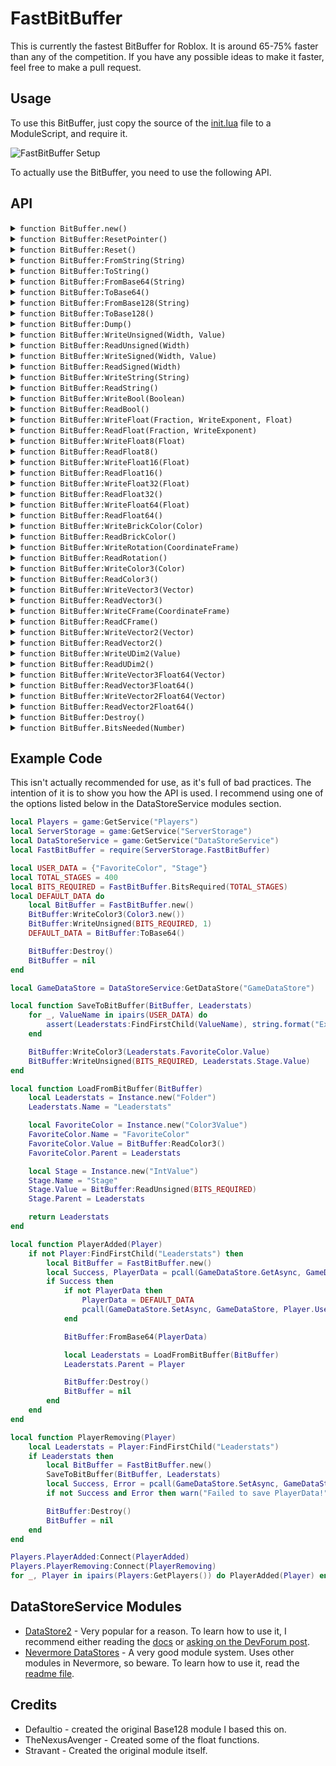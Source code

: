 # FastBitBuffer

This is currently the fastest BitBuffer for Roblox. It is around 65-75% faster than any of the competition. If you have any possible ideas to make it faster, feel free to make a pull request.

## Usage

To use this BitBuffer, just copy the source of the [init.lua](https://github.com/howmanysmall/FastBitBuffer/blob/master/FastBitBuffer/init.lua) file to a ModuleScript, and require it.

![FastBitBuffer Setup](https://raw.githubusercontent.com/howmanysmall/FastBitBuffer/master/docs/FastBitBufferSetup.png)

To actually use the BitBuffer, you need to use the following API.

## API

<details>
<summary><code>function BitBuffer.new()</code></summary>

Creates a new BitBuffer.

**Returns:**  
[BitBuffer] The new BitBuffer.

</details>

<details>
<summary><code>function BitBuffer:ResetPointer()</code></summary>

Resets the BitBuffer's BitPointer.

**Returns:**  
[void]

</details>

<details>
<summary><code>function BitBuffer:Reset()</code></summary>

Resets the BitBuffer's BitPointer and buffer table.

**Returns:**  
[void]

</details>

<details>
<summary><code>function BitBuffer:FromString(String)</code></summary>

Reads the given string and writes to the BitBuffer accordingly. Not really useful.

**Parameters:**
- `String` (`string`)  
The string.

**Returns:**  
[void]

</details>

<details>
<summary><code>function BitBuffer:ToString()</code></summary>

Writes the BitBuffer to a string.

**Returns:**  
`string`  
The BitBuffer string.

</details>

<details>
<summary><code>function BitBuffer:FromBase64(String)</code></summary>

Reads the given Base64 string and writes to the BitBuffer accordingly.

**Parameters:**
- `String` (`string`)  
The Base64 string.

**Returns:**  
[void]

</details>

<details>
<summary><code>function BitBuffer:ToBase64()</code></summary>

Writes the BitBuffer to a Base64 string.

**Returns:**  
`string`  
The BitBuffer encoded in Base64.

</details>

<details>
<summary><code>function BitBuffer:FromBase128(String)</code></summary>

Reads the given Base128 string and writes to the BitBuffer accordingly. Not recommended. Credit to Defaultio for the original functions.

**Parameters:**
- `String` (`string`)  
The Base128 string.

**Returns:**  
[void]

</details>

<details>
<summary><code>function BitBuffer:ToBase128()</code></summary>

Writes the BitBuffer to Base128. Not recommended. Credit to Defaultio for the original functions.

**Returns:**  
`string`  
The BitBuffer encoded in Base128.

</details>

<details>
<summary><code>function BitBuffer:Dump()</code></summary>

Dumps the BitBuffer data and prints it.

**Returns:**  
[void]

</details>

<details>
<summary><code>function BitBuffer:WriteUnsigned(Width, Value)</code></summary>

Writes an unsigned number to the BitBuffer.

**Parameters:**
- `Width` (`integer`)  
The bit width of the value.
- `Value` (`integer`)  
The unsigned integer.

**Returns:**  
[void]

</details>

<details>
<summary><code>function BitBuffer:ReadUnsigned(Width)</code></summary>

Reads an unsigned integer from the BitBuffer.

**Parameters:**
- `Width` (`integer`)  
The bit width of the value.

**Returns:**  
`integer`  
The unsigned integer.

</details>

<details>
<summary><code>function BitBuffer:WriteSigned(Width, Value)</code></summary>

Writes a signed integer to the BitBuffer.

**Parameters:**
- `Width` (`integer`)  
The bit width of the value.
- `Value` (`integer`)  
The signed integer.

**Returns:**  
[void]

</details>

<details>
<summary><code>function BitBuffer:ReadSigned(Width)</code></summary>

Reads a signed integer from the BitBuffer.

**Parameters:**
- `Width` (`integer`)  
The bit width of the value.

**Returns:**  
`integer`  
The signed integer.

</details>

<details>
<summary><code>function BitBuffer:WriteString(String)</code></summary>

Writes a string to the BitBuffer.

**Parameters:**
- `String` (`string`)  
The string you are writing to the BitBuffer.

**Returns:**  
[void]

</details>

<details>
<summary><code>function BitBuffer:ReadString()</code></summary>

Reads the BitBuffer for a string.

**Returns:**  
`string`  
The string written to the BitBuffer.

</details>

<details>
<summary><code>function BitBuffer:WriteBool(Boolean)</code></summary>

Writes a boolean to the BitBuffer.

**Parameters:**
- `Boolean` (`boolean`)  
The value you are writing to the BitBuffer.

**Returns:**  
[void]

</details>

<details>
<summary><code>function BitBuffer:ReadBool()</code></summary>

Reads the BitBuffer for a boolean.

**Returns:**  
`boolean`  
The boolean.

</details>

<details>
<summary><code>function BitBuffer:WriteFloat(Fraction, WriteExponent, Float)</code></summary>

Writes a float to the BitBuffer.

**Parameters:**
- `Fraction` (`integer`)  
The number of bits (probably).
- `WriteExponent` (`integer`)  
The number of bits for the decimal (probably).
- `Float` (`number`)  
The actual number you are writing.

**Returns:**  
[void]

</details>

<details>
<summary><code>function BitBuffer:ReadFloat(Fraction, WriteExponent)</code></summary>

Reads a float from the BitBuffer.

**Parameters:**
- `Fraction` (`integer`)  
The number of bits (probably).
- `WriteExponent` (`integer`)  
The number of bits for the decimal (probably).

**Returns:**  
`number`  
The float.

</details>

<details>
<summary><code>function BitBuffer:WriteFloat8(Float)</code></summary>

Writes a float8 (quarter precision) to the BitBuffer.

**Parameters:**
- `The` (`number`)  
float8.

**Returns:**  
[void]

</details>

<details>
<summary><code>function BitBuffer:ReadFloat8()</code></summary>

Reads a float8 (quarter precision) from the BitBuffer.

**Returns:**  
`number`  
The float8.

</details>

<details>
<summary><code>function BitBuffer:WriteFloat16(Float)</code></summary>

Writes a float16 (half precision) to the BitBuffer.

**Parameters:**
- `The` (`number`)  
float16.

**Returns:**  
[void]

</details>

<details>
<summary><code>function BitBuffer:ReadFloat16()</code></summary>

Reads a float16 (half precision) from the BitBuffer.

**Returns:**  
`number`  
The float16.

</details>

<details>
<summary><code>function BitBuffer:WriteFloat32(Float)</code></summary>

Writes a float32 (single precision) to the BitBuffer.

**Parameters:**
- `The` (`number`)  
float32.

**Returns:**  
[void]

</details>

<details>
<summary><code>function BitBuffer:ReadFloat32()</code></summary>

Reads a float32 (single precision) from the BitBuffer.

**Returns:**  
`number`  
The float32.

</details>

<details>
<summary><code>function BitBuffer:WriteFloat64(Float)</code></summary>

Writes a float64 (double precision) to the BitBuffer.

**Parameters:**
- `The` (`number`)  
float64.

**Returns:**  
[void]

</details>

<details>
<summary><code>function BitBuffer:ReadFloat64()</code></summary>

Reads a float64 (double precision) from the BitBuffer.

**Returns:**  
`number`  
The float64.

</details>

<details>
<summary><code>function BitBuffer:WriteBrickColor(Color)</code></summary>

[DEPRECATED] Writes a BrickColor to the BitBuffer.

**Parameters:**
- `Color` (`BrickColor`)  
The BrickColor you are writing to the BitBuffer.

**Returns:**  
[void]

</details>

<details>
<summary><code>function BitBuffer:ReadBrickColor()</code></summary>

[DEPRECATED] Reads a BrickColor from the BitBuffer.

**Returns:**  
`BrickColor`  
The BrickColor read from the BitBuffer.

</details>

<details>
<summary><code>function BitBuffer:WriteRotation(CoordinateFrame)</code></summary>

Writes the rotation part of a CFrame into the BitBuffer.

**Parameters:**
- `CoordinateFrame` (`CFrame`)  
The CFrame you wish to write.

**Returns:**  
[void]

</details>

<details>
<summary><code>function BitBuffer:ReadRotation()</code></summary>

Reads the rotation part of a CFrame saved in the BitBuffer.

**Returns:**  
`CFrame`  
The rotation read from the BitBuffer.

</details>

<details>
<summary><code>function BitBuffer:WriteColor3(Color)</code></summary>

Writes a Color3 to the BitBuffer.

**Parameters:**
- `Color` (`Color3`)  
The color you want to write into the BitBuffer.

**Returns:**  
[void]

</details>

<details>
<summary><code>function BitBuffer:ReadColor3()</code></summary>

Reads a Color3 from the BitBuffer.

**Returns:**  
`Color3`  
The color read from the BitBuffer.

</details>

<details>
<summary><code>function BitBuffer:WriteVector3(Vector)</code></summary>

Writes a Vector3 to the BitBuffer. Writes with Float32 precision.

**Parameters:**
- `Vector` (`Vector3`)  
The vector you want to write into the BitBuffer.

**Returns:**  
[void]

</details>

<details>
<summary><code>function BitBuffer:ReadVector3()</code></summary>

Reads a Vector3 from the BitBuffer. Uses Float32 precision.

**Returns:**  
`Vector3`  
The vector read from the BitBuffer.

</details>

<details>
<summary><code>function BitBuffer:WriteCFrame(CoordinateFrame)</code></summary>

Writes a full CFrame (position and rotation) to the BitBuffer. Uses Float64 precision.

**Parameters:**
- `CoordinateFrame` (`CFrame`)  
The CFrame you are writing to the BitBuffer.

**Returns:**  
[void]

</details>

<details>
<summary><code>function BitBuffer:ReadCFrame()</code></summary>

Reads a full CFrame (position and rotation) from the BitBuffer. Uses Float64 precision.

**Returns:**  
`CFrame`  
The CFrame you are reading from the BitBuffer.

</details>

<details>
<summary><code>function BitBuffer:WriteVector2(Vector)</code></summary>

Writes a Vector2 to the BitBuffer. Writes with Float32 precision.

**Parameters:**
- `Vector` (`Vector2`)  
The vector you want to write into the BitBuffer.

**Returns:**  
[void]

</details>

<details>
<summary><code>function BitBuffer:ReadVector2()</code></summary>

Reads a Vector2 from the BitBuffer. Uses Float32 precision.

**Returns:**  
`Vector2`  
The vector read from the BitBuffer.

</details>

<details>
<summary><code>function BitBuffer:WriteUDim2(Value)</code></summary>

Writes a UDim2 to the BitBuffer. Uses Float32 precision for the scale.

**Parameters:**
- `Value` (`UDim2`)  
The UDim2 you are writing to the BitBuffer.

**Returns:**  
[void]

</details>

<details>
<summary><code>function BitBuffer:ReadUDim2()</code></summary>

Reads a UDim2 from the BitBuffer. Uses Float32 precision for the scale.

**Returns:**  
`UDim2`  
The UDim2 read from the BitBuffer.

</details>

<details>
<summary><code>function BitBuffer:WriteVector3Float64(Vector)</code></summary>

Writes a Vector3 to the BitBuffer. Writes with Float64 precision.

**Parameters:**
- `Vector` (`Vector3`)  
The vector you want to write into the BitBuffer.

**Returns:**  
[void]

</details>

<details>
<summary><code>function BitBuffer:ReadVector3Float64()</code></summary>

Reads a Vector3 from the BitBuffer. Reads with Float64 precision.

**Returns:**  
`Vector3`  
The vector read from the BitBuffer.

</details>

<details>
<summary><code>function BitBuffer:WriteVector2Float64(Vector)</code></summary>

Writes a Vector2 to the BitBuffer. Writes with Float64 precision.

**Parameters:**
- `Vector` (`Vector2`)  
The vector you want to write into the BitBuffer.

**Returns:**  
[void]

</details>

<details>
<summary><code>function BitBuffer:ReadVector2Float64()</code></summary>

Reads a Vector2 from the BitBuffer. Reads with Float64 precision.

**Returns:**  
`Vector2`  
The vector read from the BitBuffer.

</details>

<details>
<summary><code>function BitBuffer:Destroy()</code></summary>

Destroys the BitBuffer metatable.

**Returns:**  
[void]

</details>

<details>
<summary><code>function BitBuffer.BitsNeeded(Number)</code></summary>

Calculates the amount of bits needed for a given number.

**Parameters:**
- `Number` (`number`)  
The number you want to use.

**Returns:**  
`number`  
The amount of bits needed.

</details>

## Example Code

This isn't actually recommended for use, as it's full of bad practices. The intention of it is to show you how the API is used. I recommend using one of the options listed below in the DataStoreService modules section.

```Lua
local Players = game:GetService("Players")
local ServerStorage = game:GetService("ServerStorage")
local DataStoreService = game:GetService("DataStoreService")
local FastBitBuffer = require(ServerStorage.FastBitBuffer)

local USER_DATA = {"FavoriteColor", "Stage"}
local TOTAL_STAGES = 400
local BITS_REQUIRED = FastBitBuffer.BitsRequired(TOTAL_STAGES)
local DEFAULT_DATA do
    local BitBuffer = FastBitBuffer.new()
    BitBuffer:WriteColor3(Color3.new())
    BitBuffer:WriteUnsigned(BITS_REQUIRED, 1)
    DEFAULT_DATA = BitBuffer:ToBase64()

    BitBuffer:Destroy()
    BitBuffer = nil
end

local GameDataStore = DataStoreService:GetDataStore("GameDataStore")

local function SaveToBitBuffer(BitBuffer, Leaderstats)
    for _, ValueName in ipairs(USER_DATA) do
        assert(Leaderstats:FindFirstChild(ValueName), string.format("Expected ValueObject %s to exist but it doesn't.", ValueName))
    end

    BitBuffer:WriteColor3(Leaderstats.FavoriteColor.Value)
    BitBuffer:WriteUnsigned(BITS_REQUIRED, Leaderstats.Stage.Value)
end

local function LoadFromBitBuffer(BitBuffer)
    local Leaderstats = Instance.new("Folder")
    Leaderstats.Name = "Leaderstats"

    local FavoriteColor = Instance.new("Color3Value")
    FavoriteColor.Name = "FavoriteColor"
    FavoriteColor.Value = BitBuffer:ReadColor3()
    FavoriteColor.Parent = Leaderstats

    local Stage = Instance.new("IntValue")
    Stage.Name = "Stage"
    Stage.Value = BitBuffer:ReadUnsigned(BITS_REQUIRED)
    Stage.Parent = Leaderstats

    return Leaderstats
end

local function PlayerAdded(Player)
    if not Player:FindFirstChild("Leaderstats") then
        local BitBuffer = FastBitBuffer.new()
        local Success, PlayerData = pcall(GameDataStore.GetAsync, GameDataStore, Player.UserId)
        if Success then
            if not PlayerData then
                PlayerData = DEFAULT_DATA
                pcall(GameDataStore.SetAsync, GameDataStore, Player.UserId, PlayerData)
            end

            BitBuffer:FromBase64(PlayerData)

            local Leaderstats = LoadFromBitBuffer(BitBuffer)
            Leaderstats.Parent = Player

            BitBuffer:Destroy()
            BitBuffer = nil
        end
    end
end

local function PlayerRemoving(Player)
    local Leaderstats = Player:FindFirstChild("Leaderstats")
    if Leaderstats then
        local BitBuffer = FastBitBuffer.new()
        SaveToBitBuffer(BitBuffer, Leaderstats)
        local Success, Error = pcall(GameDataStore.SetAsync, GameDataStore, Player.UserId, BitBuffer:ToBase64())
        if not Success and Error then warn("Failed to save PlayerData!", Error) end

        BitBuffer:Destroy()
        BitBuffer = nil
    end
end

Players.PlayerAdded:Connect(PlayerAdded)
Players.PlayerRemoving:Connect(PlayerRemoving)
for _, Player in ipairs(Players:GetPlayers()) do PlayerAdded(Player) end
```

## DataStoreService Modules

- [DataStore2](https://github.com/Kampfkarren/Roblox/tree/master/DataStore2) - Very popular for a reason. To learn how to use it, I recommend either reading the [docs](https://kampfkarren.github.io/Roblox/) or [asking on the DevForum post](https://devforum.roblox.com/t/how-to-use-datastore2-data-store-caching-and-data-loss-prevention/136317).
- [Nevermore DataStores](https://github.com/Quenty/NevermoreEngine/tree/version2/Modules/Server/DataStore) - A very good module system. Uses other modules in Nevermore, so beware. To learn how to use it, read the [readme file](https://github.com/Quenty/NevermoreEngine/blob/version2/Modules/Server/DataStore/README.md).

## Credits

- Defaultio - created the original Base128 module I based this on.
- TheNexusAvenger - Created some of the float functions.
- Stravant - Created the original module itself.
